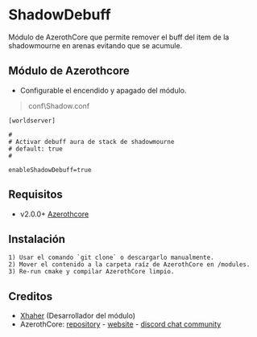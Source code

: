 # ShadowDebuff

 Módulo de AzerothCore que permite remover el buff del item de la shadowmourne en arenas evitando que se acumule.

##  Módulo de Azerothcore

* Configurable el encendido y apagado del módulo.

> conf\Shadow.conf

```
[worldserver]

#
# Activar debuff aura de stack de shadowmourne
# default: true
#

enableShadowDebuff=true
```

## Requisitos

* v2.0.0+ [Azerothcore](https://github.com/azerothcore/azerothcore-wotlk) 

## Instalación 

```
1) Usar el comando `git clone` o descargarlo manualmente.
2) Mover el contenido a la carpeta raíz de AzerothCore en /modules.
3) Re-run cmake y compilar AzerothCore limpio.
```

## Creditos 

* [Xhaher](https://github.com/xhaher) (Desarrollador del módulo)
* AzerothCore: [repository](https://github.com/azerothcore) - [website](http://azerothcore.org/) - [discord chat community](https://discord.gg/PaqQRkd)